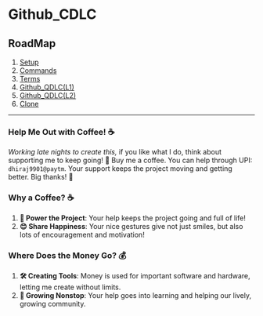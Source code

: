 # Github_CDLC
## RoadMap
1. [Setup](Setup)
1. [Commands](Commands)
1. [Terms](Terms)
1. [Github_QDLC(L1)](Github_QDLC(L1).md)
1. [Github_QDLC(L2)](Github_QDLC(L2).md)
1. [Clone](Clone)

---

### Help Me Out with Coffee! ☕

_Working late nights to create this,_ if you like what I do, think about supporting me to keep going! 🚀 Buy me a coffee. 
You can help through UPI: `dhiraj9901@paytm`. Your support keeps the project moving and getting better. Big thanks! 🙏

### Why a Coffee? ☕

1. **🚀 Power the Project**: Your help keeps the project going and full of life!
2. **😊 Share Happiness**: Your nice gestures give not just smiles, but also lots of encouragement and motivation!

### Where Does the Money Go? 💰

1. **🛠️ Creating Tools**: Money is used for important software and hardware, letting me create without limits.
2. **🌱 Growing Nonstop**: Your help goes into learning and helping our lively, growing community.


